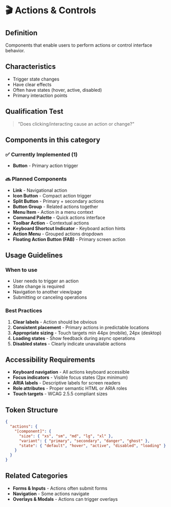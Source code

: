 # 🎬 Actions & Controls

## Definition
Components that enable users to perform actions or control interface behavior.

## Characteristics
- Trigger state changes
- Have clear effects  
- Often have states (hover, active, disabled)
- Primary interaction points

## Qualification Test
> "Does clicking/interacting cause an action or change?"

## Components in this category

### ✅ Currently Implemented (1)
- **Button** - Primary action trigger

### 🔜 Planned Components
- **Link** - Navigational action
- **Icon Button** - Compact action trigger
- **Split Button** - Primary + secondary actions
- **Button Group** - Related actions together
- **Menu Item** - Action in a menu context
- **Command Palette** - Quick actions interface
- **Toolbar Action** - Contextual actions
- **Keyboard Shortcut Indicator** - Keyboard action hints
- **Action Menu** - Grouped actions dropdown
- **Floating Action Button (FAB)** - Primary screen action

## Usage Guidelines

### When to use
- User needs to trigger an action
- State change is required
- Navigation to another view/page
- Submitting or canceling operations

### Best Practices
1. **Clear labels** - Action should be obvious
2. **Consistent placement** - Primary actions in predictable locations
3. **Appropriate sizing** - Touch targets min 44px (mobile), 24px (desktop)
4. **Loading states** - Show feedback during async operations
5. **Disabled states** - Clearly indicate unavailable actions

## Accessibility Requirements
- **Keyboard navigation** - All actions keyboard accessible
- **Focus indicators** - Visible focus states (2px minimum)
- **ARIA labels** - Descriptive labels for screen readers
- **Role attributes** - Proper semantic HTML or ARIA roles
- **Touch targets** - WCAG 2.5.5 compliant sizes

## Token Structure
```json
{
  "actions": {
    "[component]": {
      "size": { "xs", "sm", "md", "lg", "xl" },
      "variant": { "primary", "secondary", "danger", "ghost" },
      "state": { "default", "hover", "active", "disabled", "loading" }
    }
  }
}
```

## Related Categories
- **Forms & Inputs** - Actions often submit forms
- **Navigation** - Some actions navigate
- **Overlays & Modals** - Actions can trigger overlays